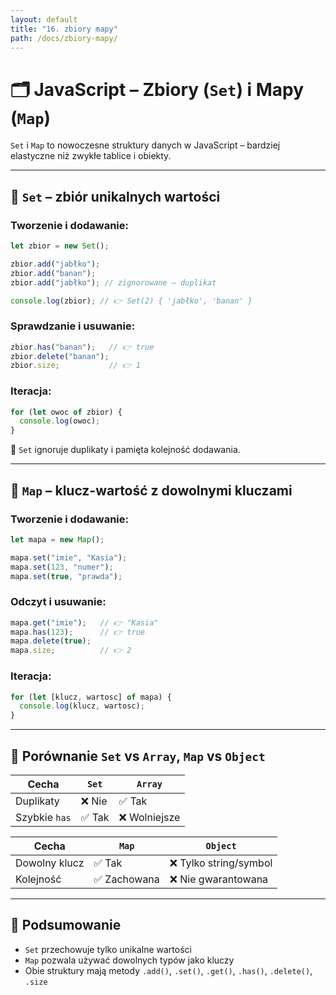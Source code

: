 ```yaml
---
layout: default
title: "16. zbiory mapy"
path: /docs/zbiory-mapy/
---
```


# 🗂️ JavaScript – Zbiory (`Set`) i Mapy (`Map`)

`Set` i `Map` to nowoczesne struktury danych w JavaScript – bardziej elastyczne niż zwykłe tablice i obiekty.

---

## 🔹 `Set` – zbiór unikalnych wartości

### Tworzenie i dodawanie:

```js
let zbior = new Set();

zbior.add("jabłko");
zbior.add("banan");
zbior.add("jabłko"); // zignorowane – duplikat

console.log(zbior); // 👉 Set(2) { 'jabłko', 'banan' }
```

### Sprawdzanie i usuwanie:

```js
zbior.has("banan");   // 👉 true
zbior.delete("banan");
zbior.size;           // 👉 1
```

### Iteracja:

```js
for (let owoc of zbior) {
  console.log(owoc);
}
```

📌 `Set` ignoruje duplikaty i pamięta kolejność dodawania.

---

## 🔹 `Map` – klucz-wartość z dowolnymi kluczami

### Tworzenie i dodawanie:

```js
let mapa = new Map();

mapa.set("imie", "Kasia");
mapa.set(123, "numer");
mapa.set(true, "prawda");
```

### Odczyt i usuwanie:

```js
mapa.get("imie");   // 👉 "Kasia"
mapa.has(123);      // 👉 true
mapa.delete(true);
mapa.size;          // 👉 2
```

### Iteracja:

```js
for (let [klucz, wartosc] of mapa) {
  console.log(klucz, wartosc);
}
```

---

## 🔄 Porównanie `Set` vs `Array`, `Map` vs `Object`

| Cecha        | `Set`          | `Array`        |
|--------------|----------------|----------------|
| Duplikaty    | ❌ Nie          | ✅ Tak          |
| Szybkie `has`| ✅ Tak          | ❌ Wolniejsze   |

| Cecha        | `Map`          | `Object`       |
|--------------|----------------|----------------|
| Dowolny klucz| ✅ Tak          | ❌ Tylko string/symbol |
| Kolejność    | ✅ Zachowana    | ❌ Nie gwarantowana   |

---

## 🧠 Podsumowanie

- `Set` przechowuje tylko unikalne wartości
- `Map` pozwala używać dowolnych typów jako kluczy
- Obie struktury mają metody `.add()`, `.set()`, `.get()`, `.has()`, `.delete()`, `.size`
